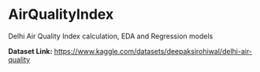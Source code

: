 # AirQualityIndex
Delhi Air Quality Index calculation, EDA and Regression models

<b>Dataset Link:</b> https://www.kaggle.com/datasets/deepaksirohiwal/delhi-air-quality
